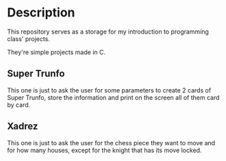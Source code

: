 # Description

This repository serves as a storage for my introduction to programming class' projects.

They're simple projects made in C.

## Super Trunfo

This one is just to ask the user for some parameters to create 2 cards of Super Trunfo, store the information and print on the screen all of them card by card.

## Xadrez

This one is just to ask the user for the chess piece they want to move and for how many houses, except for the knight that has its move locked.
